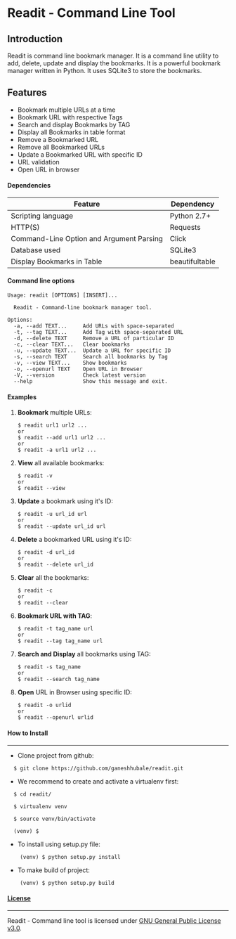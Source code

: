 # Readit - Command Line Tool


## Introduction

Readit is command line bookmark manager. It is a command line utility to add, delete, update and display the bookmarks. It is a powerful bookmark manager written in Python. It uses SQLite3 to store the bookmarks.

## Features

  - Bookmark multiple URLs at a time
  - Bookmark URL with respective Tags
  - Search and display Bookmarks by TAG
  - Display all Bookmarks in table format
  - Remove a Bookmarked URL
  - Remove all Bookmarked URLs 
  - Update a Bookmarked URL with specific ID
  - URL validation
  - Open URL in browser 

#### Dependencies

| Feature | Dependency |
| --- | --- |
| Scripting language | Python 2.7+ |
| HTTP(S) | Requests |
| Command-Line Option and Argument Parsing  | Click |
| Database used  | SQLite3 |
| Display Bookmarks in Table | beautifultable |


#### Command line options

```
Usage: readit [OPTIONS] [INSERT]...

  Readit - Command-line bookmark manager tool.

Options:
  -a, --add TEXT...     Add URLs with space-separated
  -t, --tag TEXT...     Add Tag with space-separated URL
  -d, --delete TEXT     Remove a URL of particular ID
  -c, --clear TEXT...   Clear bookmarks
  -u, --update TEXT...  Update a URL for specific ID
  -s, --search TEXT     Search all bookmarks by Tag
  -v, --view TEXT...    Show bookmarks
  -o, --openurl TEXT    Open URL in Browser 
  -V, --version         Check latest version
  --help                Show this message and exit.
```

#### Examples


1. **Bookmark** multiple URLs:

       $ readit url1 url2 ...
       or
       $ readit --add url1 url2 ...
       or
       $ readit -a url1 url2 ...

       
2. **View** all available bookmarks:

       $ readit -v
       or 
       $ readit --view

      
3. **Update** a bookmark using it's ID:

       $ readit -u url_id url
       or
       $ readit --update url_id url

     
4. **Delete** a bookmarked URL using it's ID:

       $ readit -d url_id
       or
       $ readit --delete url_id 
       
       
5. **Clear** all the bookmarks:

       $ readit -c
       or
       $ readit --clear

6. **Bookmark URL with TAG**:
 
       $ readit -t tag_name url
       or
       $ readit --tag tag_name url

7. **Search and Display** all bookmarks using TAG:
      
       $ readit -s tag_name 
       or
       $ readit --search tag_name

8. **Open** URL in Browser using specific ID:

       $ readit -o urlid
       or
       $ readit --openurl urlid

#### How to Install
-----------------

* Clone project from github:
```
  $ git clone https://github.com/ganeshhubale/readit.git
```

* We recommend to create and activate a virtualenv first:
```
  $ cd readit/
  
  $ virtualenv venv 

  $ source venv/bin/activate
  	
  (venv) $
```

* To install using setup.py file:
```	
	(venv) $ python setup.py install
```

* To make build of project:
```
	(venv) $ python setup.py build
```	

    
 
#### [License](https://github.com/ganeshhubale/readit/blob/master/LICENSE)
----

Readit - Command line tool is licensed under [GNU General Public License v3.0](https://github.com/ganeshhubale/readit/blob/master/LICENSE).



